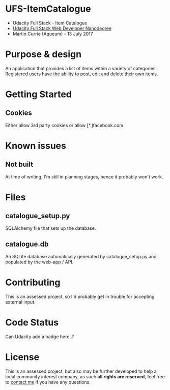 # UFS-ItemCatalogue
- Udacity Full Stack - Item Catalogue
- [Udacity Full Stack Web Developer Nanodegree](
https://www.udacity.com/course/full-stack-web-developer-nanodegree--nd004)
- Martin Currie (Aqueum) - 13 July 2017

# Purpose & design
An application that provides a list of items within a variety of categories. 
Registered users have the ability to post, edit and delete their own items.

# Getting Started
## Cookies
Either allow 3rd party cookies or allow [*.]facebook.com


# Known issues
## Not built
At time of writing, I'm still in planning stages, hence it probably won't work.

# Files
## catalogue_setup.py
SQLAlchemy file that sets up the database.

## catalogue.db
An SQLite database automatically generated by catalogue_setup.py
and populated by the web-app / API.

# Contributing
This is an assessed project, so I'd probably get in trouble for accepting external input.

# Code Status
Can Udacity add a badge here..?

# License
This is an assessed project, but also may be further developed to help a local community interest company,
as such **all rights are reserved**, feel free to [contact me](http://www.aqueum.com/contact/)
if you have any questions.